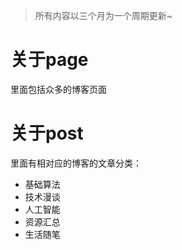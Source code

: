 > 所有内容以三个月为一个周期更新~

# 关于page

里面包括众多的博客页面

# 关于post

里面有相对应的博客的文章分类：

- 基础算法
- 技术漫谈
- 人工智能
- 资源汇总
- 生活随笔
